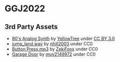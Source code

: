 # GGJ2022 


## 3rd Party Assets

- [80's Analog Synth](https://freesound.org/people/YellowTree/sounds/479212/) by [YellowTree](https://freesound.org/people/YellowTree/) under [CC BY 3.0](creativecommons.org/licenses/by/3.0/)
- [jump_land.wav](https://freesound.org/people/nhill2003/sounds/572459/) by [nhill2003]() under CC0
- [Button Press.mp3](https://freesound.org/people/ZekiFoxx/sounds/259867/) by [ZekiFoxx](https://freesound.org/people/ZekiFoxx/) under CC0
- [Garage Door](https://freesound.org/people/muy2149972/sounds/586424/) by [muy2149972](https://freesound.org/people/muy2149972/) under CC0